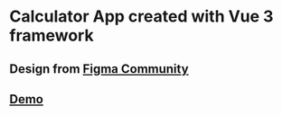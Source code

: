 # Calculator App created with Vue 3 framework

## Design from [Figma Community](https://www.figma.com/community/)

## [Demo](https://gavrushuk.github.io/vue-3-calculator/)
